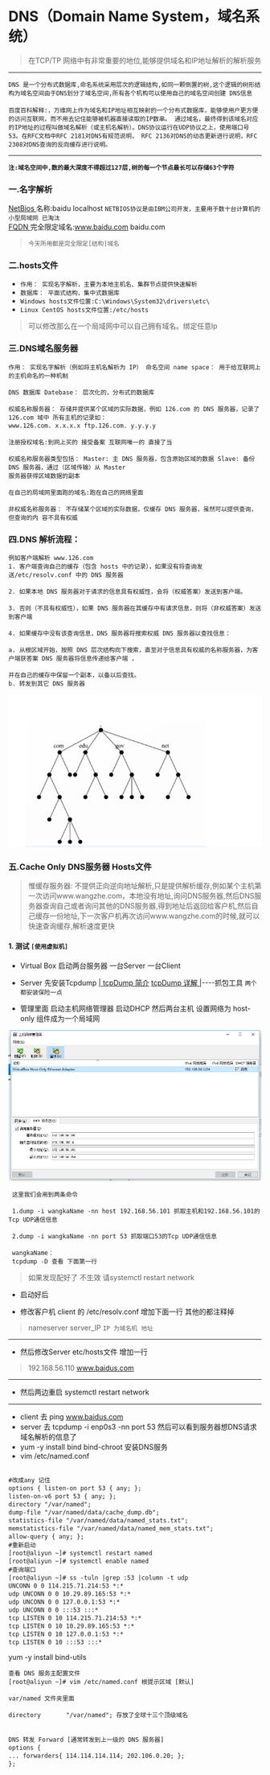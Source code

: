 DNS（Domain Name System，域名系统）
=====
> 在TCP/TP 网络中有非常重要的地位,能够提供域名和IP地址解析的解析服务  

---
`DNS 是一个分布式数据库,命名系统采用层次的逻辑结构,如同一颗倒置的树,这个逻辑的树形结构为域名空间由于DNS划分了域名空间,所有各个机构可以使用自己的域名空间创建
DNS信息`
<br/><br/>
`百度百科解释:，万维网上作为域名和IP地址相互映射的一个分布式数据库，能够使用户更方便的访问互联网，而不用去记住能够被机器直接读取的IP数串。
通过域名，最终得到该域名对应的IP地址的过程叫做域名解析（或主机名解析）。DNS协议运行在UDP协议之上，使用端口号53。在RFC文档中RFC 2181对DNS有规范说明，
RFC 2136对DNS的动态更新进行说明，RFC 2308对DNS查询的反向缓存进行说明。`  

----
**`注:域名空间中,数的最大深度不得超过127层,树的每一个节点最长可以存储63个字符`**
### 一.名字解析
[NetBios ](https://baike.baidu.com/item/NETBIOS/611263?fr=aladdin)名称:baidu localhost `NETBIOS协议是由IBM公司开发，主要用于数十台计算机的小型局域网 已淘汰`  
[FQDN ](https://baike.baidu.com/item/FQDN/5102541?fr=aladdin) 完全限定域名:www.baidu.com  baidu.com
> `今天所用都是完全限定[结构]域名`
### 二.hosts文件 
* `作用： 实现名字解析，主要为本地主机名、集群节点提供快速解析`
* `数据库： 平面式结构，集中式数据库`
* `Windows hosts文件位置:C:\Windows\System32\drivers\etc\`
* `Linux CentOS hosts文件位置:/etc/hosts`
> 可以修改那么在一个局域网中可以自己拥有域名。绑定任意Ip 
### 三.DNS域名服务器
```
作用： 实现名字解析（例如将主机名解析为 IP） 命名空间 name space： 用于给互联网上的主机命名的一种机制 
 
DNS 数据库 Datebase： 层次化的，分布式的数据库 
 
权威名称服务器： 存储并提供某个区域的实际数据，例如 126.com 的 DNS 服务器，记录了 126.com 域中 所有主机的记录如：
www.126.com. x.x.x.x ftp.126.com. y.y.y.y 

注册授权域名:到网上买的 接受备案 互联网唯一的 直接了当 
 
权威名称服务器类型包括： Master: 主 DNS 服务器，包含原始区域的数据 Slave: 备份 DNS 服务器，通过（区域传输）从 Master 
服务器获得区域数据的副本 

在自己的局域网里面跑的域名:跑在自己的网络里面
 
非权威名称服务器： 不存储某个区域的实际数据，仅缓存 DNS 服务器，虽然可以提供查询，但查询的内 容不具有权威
```
### 四.DNS 解析流程： 
```
例如客户端解析 www.126.com 
1. 客户端查询自己的缓存（包含 hosts 中的记录），如果没有将查询发送/etc/resolv.conf 中的 DNS 服务器 

2. 如果本地 DNS 服务器对于请求的信息具有权威性，会将（权威答案）发送到客户端。 

3. 否则（不具有权威性），如果 DNS 服务器在其缓存中有请求信息，则将（非权威答案）发送到客户端  

4. 如果缓存中没有该查询信息，DNS 服务器将搜索权威 DNS 服务器以查找信息：

a. 从根区域开始，按照 DNS 层次结构向下搜索，直至对于信息具有权威的名称服务器，为客户端获答案 DNS 服务器将信息传递给客户端 ，

并在自己的缓存中保留一个副本，以备以后查找。 
b. 转发到其它 DNS 服务器 

``` 
![DNS解析图片](/Image/DNS.png)
### 五.Cache Only DNS服务器 Hosts文件
> 惟缓存服务器: 不提供正向逆向地址解析,只是提供解析缓存,例如某个主机第一次访问www.wangzhe.com，本地没有地址,询问DNS服务器,然后DNS服务器查询自己或者询问其他的DNS服务器,得到地址后返回给客户机,然后自己缓存一份地址,下一次客户机再次访问www.wangzhe.com的时候,就可以快速查询缓存,解析速度更快
#### 1. 测试 `[使用虚拟机]`
* Virtual Box 启动两台服务器 一台Server 一台Client 

* Server 先安装Tcpdump [| tcpDump 简介](https://www.cnblogs.com/f-ck-need-u/p/7064286.html) [tcpDump 详解 |](https://www.cnblogs.com/tingyuxuanzhuzi/p/6906199.html)----抓包工具 `两个都安装保险一点`

* 管理里面 启动主机网络管理器 启动DHCP  然后两台主机 设置网络为 host-only 组件成为一个局域网

![主机管理](/Image/DHCP_Host_only.png)
``` shell
 这里我们会用到两条命令
 
 1.dump -i wangkaName -nn host 192.168.56.101 抓取主机和192.168.56.101的Tcp UDP通信信息
 
 2.dump -i wangkaName -nn port 53 抓取端口53的Tcp UDP通信信息
 
 wangkaName： 
 tcpdump -D 查看 下面第一行
```
> 如果发现配好了 不生效  请systemctl restart network

* 启动好后

* 修改客户机 client 的 /etc/resolv.conf 增加下面一行  其他的都注释掉 
> nameserver server_IP `IP 为域名机 地址`
-----
* 然后修改Server etc/hosts文件 增加一行  
> 192.168.56.110 www.baidus.com
------------
* 然后两边重启
systemctl restart network
------
* client 去 ping  www.baidus.com
* server 去 tcpdump -i enp0s3 -nn port 53 然后可以看到服务器想DNS请求域名解析的信息了
* yum -y install bind bind-chroot  安装DNS服务
* vim /etc/named.conf
``` shell

#改成any 记住 
options { listen-on port 53 { any; }; 
listen-on-v6 port 53 { any; }; 
directory "/var/named"; 
dump-file "/var/named/data/cache_dump.db";
statistics-file "/var/named/data/named_stats.txt";
memstatistics-file "/var/named/data/named_mem_stats.txt"; 
allow-query { any; }; 
#重新启动 
[root@aliyun ~]# systemctl restart named 
[root@aliyun ~]# systemctl enable named 
#查询端口 
[root@aliyun ~]# ss -tuln |grep :53 |column -t udp
UNCONN 0 0 114.215.71.214:53 *:* 
udp UNCONN 0 0 10.29.89.165:53 *:* 
udp UNCONN 0 0 127.0.0.1:53 *:* 
udp UNCONN 0 0 :::53 :::* 
tcp LISTEN 0 10 114.215.71.214:53 *:* 
tcp LISTEN 0 10 10.29.89.165:53 *:* 
tcp LISTEN 0 10 127.0.0.1:53 *:* 
tcp LISTEN 0 10 :::53 :::* 
```
yum -y install bind-utils

```
查看 DNS 服务主配置文件
[root@aliyun ~]# vim /etc/named.conf 根提示区域 [默认] 

var/named 文件夹里面

directory       "/var/named"; 存放了全球十三个顶级域名

 
DNS 转发 Forward [通常转发到上一级的 DNS 服务器] 
options { 
... forwarders{ 114.114.114.114; 202.106.0.20; }; 
};
```
